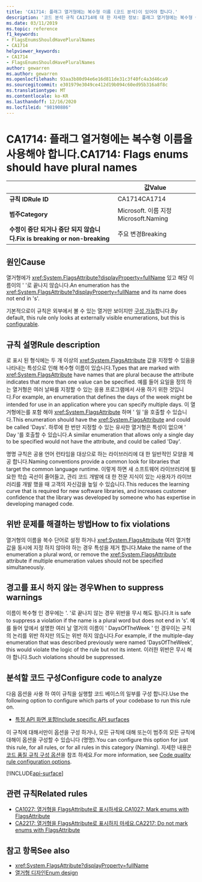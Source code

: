 ```yaml
---
title: 'CA1714: 플래그 열거형에는 복수형 이름 (코드 분석)이 있어야 합니다.'
description: '코드 분석 규칙 CA1714에 대 한 자세한 정보: 플래그 열거형에는 복수형 이름이 있어야 합니다.'
ms.date: 03/11/2019
ms.topic: reference
f1_keywords:
- FlagsEnumsShouldHavePluralNames
- CA1714
helpviewer_keywords:
- CA1714
- FlagsEnumsShouldHavePluralNames
author: gewarren
ms.author: gewarren
ms.openlocfilehash: 93aa3b80d94e6e16d811de31c3f40fc4a3d46ca9
ms.sourcegitcommit: e301979e3049ce412d19b094c60ed95b316a8f8c
ms.translationtype: MT
ms.contentlocale: ko-KR
ms.lasthandoff: 12/16/2020
ms.locfileid: "98190886"
---
```

# <a name="ca1714-flags-enums-should-have-plural-names"></a><span data-ttu-id="9ec23-103">CA1714: 플래그 열거형에는 복수형 이름을 사용해야 합니다.</span><span class="sxs-lookup"><span data-stu-id="9ec23-103">CA1714: Flags enums should have plural names</span></span>

| | <span data-ttu-id="9ec23-104">값</span><span class="sxs-lookup"><span data-stu-id="9ec23-104">Value</span></span> |
|-|-|
| <span data-ttu-id="9ec23-105">**규칙 ID**</span><span class="sxs-lookup"><span data-stu-id="9ec23-105">**Rule ID**</span></span> |<span data-ttu-id="9ec23-106">CA1714</span><span class="sxs-lookup"><span data-stu-id="9ec23-106">CA1714</span></span>|
| <span data-ttu-id="9ec23-107">**범주**</span><span class="sxs-lookup"><span data-stu-id="9ec23-107">**Category**</span></span> |<span data-ttu-id="9ec23-108">Microsoft. 이름 지정</span><span class="sxs-lookup"><span data-stu-id="9ec23-108">Microsoft.Naming</span></span>|
| <span data-ttu-id="9ec23-109">**수정이 중단 되거나 중단 되지 않습니다.**</span><span class="sxs-lookup"><span data-stu-id="9ec23-109">**Fix is breaking or non-breaking**</span></span> |<span data-ttu-id="9ec23-110">주요 변경</span><span class="sxs-lookup"><span data-stu-id="9ec23-110">Breaking</span></span>|

## <a name="cause"></a><span data-ttu-id="9ec23-111">원인</span><span class="sxs-lookup"><span data-stu-id="9ec23-111">Cause</span></span>

<span data-ttu-id="9ec23-112">열거형에가 <xref:System.FlagsAttribute?displayProperty=fullName> 있고 해당 이름이의 ' '로 끝나지 않습니다.</span><span class="sxs-lookup"><span data-stu-id="9ec23-112">An enumeration has the <xref:System.FlagsAttribute?displayProperty=fullName> and its name does not end in 's'.</span></span>

<span data-ttu-id="9ec23-113">기본적으로이 규칙은 외부에서 볼 수 있는 열거만 보이지만 [구성 가능](#configure-code-to-analyze)합니다.</span><span class="sxs-lookup"><span data-stu-id="9ec23-113">By default, this rule only looks at externally visible enumerations, but this is [configurable](#configure-code-to-analyze).</span></span>

## <a name="rule-description"></a><span data-ttu-id="9ec23-114">규칙 설명</span><span class="sxs-lookup"><span data-stu-id="9ec23-114">Rule description</span></span>

<span data-ttu-id="9ec23-115">로 표시 된 형식에는 두 개 이상의 <xref:System.FlagsAttribute> 값을 지정할 수 있음을 나타내는 특성으로 인해 복수형 이름이 있습니다.</span><span class="sxs-lookup"><span data-stu-id="9ec23-115">Types that are marked with <xref:System.FlagsAttribute> have names that are plural because the attribute indicates that more than one value can be specified.</span></span> <span data-ttu-id="9ec23-116">예를 들어 요일을 정의 하는 열거형은 여러 날짜를 지정할 수 있는 응용 프로그램에서 사용 하기 위한 것입니다.</span><span class="sxs-lookup"><span data-stu-id="9ec23-116">For example, an enumeration that defines the days of the week might be intended for use in an application where you can specify multiple days.</span></span> <span data-ttu-id="9ec23-117">이 열거형에는를 포함 해야 <xref:System.FlagsAttribute> 하며 ' 일 '을 호출할 수 있습니다.</span><span class="sxs-lookup"><span data-stu-id="9ec23-117">This enumeration should have the <xref:System.FlagsAttribute> and could be called 'Days'.</span></span> <span data-ttu-id="9ec23-118">하루에 한 번만 지정할 수 있는 유사한 열거형은 특성이 없으며 ' Day '를 호출할 수 있습니다.</span><span class="sxs-lookup"><span data-stu-id="9ec23-118">A similar enumeration that allows only a single day to be specified would not have the attribute, and could be called 'Day'.</span></span>

<span data-ttu-id="9ec23-119">명명 규칙은 공용 언어 런타임을 대상으로 하는 라이브러리에 대 한 일반적인 모양을 제공 합니다.</span><span class="sxs-lookup"><span data-stu-id="9ec23-119">Naming conventions provide a common look for libraries that target the common language runtime.</span></span> <span data-ttu-id="9ec23-120">이렇게 하면 새 소프트웨어 라이브러리에 필요한 학습 곡선이 줄어들고, 관리 코드 개발에 대 한 전문 지식이 있는 사용자가 라이브러리를 개발 했을 때 고객의 자신감을 높일 수 있습니다.</span><span class="sxs-lookup"><span data-stu-id="9ec23-120">This reduces the learning curve that is required for new software libraries, and increases customer confidence that the library was developed by someone who has expertise in developing managed code.</span></span>

## <a name="how-to-fix-violations"></a><span data-ttu-id="9ec23-121">위반 문제를 해결하는 방법</span><span class="sxs-lookup"><span data-stu-id="9ec23-121">How to fix violations</span></span>

<span data-ttu-id="9ec23-122">열거형의 이름을 복수 단어로 설정 하거나 <xref:System.FlagsAttribute> 여러 열거형 값을 동시에 지정 하지 않아야 하는 경우 특성을 제거 합니다.</span><span class="sxs-lookup"><span data-stu-id="9ec23-122">Make the name of the enumeration a plural word, or remove the <xref:System.FlagsAttribute> attribute if multiple enumeration values should not be specified simultaneously.</span></span>

## <a name="when-to-suppress-warnings"></a><span data-ttu-id="9ec23-123">경고를 표시 하지 않는 경우</span><span class="sxs-lookup"><span data-stu-id="9ec23-123">When to suppress warnings</span></span>

<span data-ttu-id="9ec23-124">이름이 복수형 인 경우에는 '. '로 끝나지 않는 경우 위반을 무시 해도 됩니다.</span><span class="sxs-lookup"><span data-stu-id="9ec23-124">It is safe to suppress a violation if the name is a plural word but does not end in 's'.</span></span> <span data-ttu-id="9ec23-125">예를 들어 앞에서 설명한 여러 날 열거의 이름이 ' DaysOfTheWeek ' 인 경우이는 규칙의 논리를 위반 하지만 의도는 위반 하지 않습니다.</span><span class="sxs-lookup"><span data-stu-id="9ec23-125">For example, if the multiple-day enumeration that was described previously were named 'DaysOfTheWeek', this would violate the logic of the rule but not its intent.</span></span> <span data-ttu-id="9ec23-126">이러한 위반은 무시 해야 합니다.</span><span class="sxs-lookup"><span data-stu-id="9ec23-126">Such violations should be suppressed.</span></span>

## <a name="configure-code-to-analyze"></a><span data-ttu-id="9ec23-127">분석할 코드 구성</span><span class="sxs-lookup"><span data-stu-id="9ec23-127">Configure code to analyze</span></span>

<span data-ttu-id="9ec23-128">다음 옵션을 사용 하 여이 규칙을 실행할 코드 베이스의 일부를 구성 합니다.</span><span class="sxs-lookup"><span data-stu-id="9ec23-128">Use the following option to configure which parts of your codebase to run this rule on.</span></span>

- [<span data-ttu-id="9ec23-129">특정 API 화면 포함</span><span class="sxs-lookup"><span data-stu-id="9ec23-129">Include specific API surfaces</span></span>](#include-specific-api-surfaces)

<span data-ttu-id="9ec23-130">이 규칙에 대해서만이 옵션을 구성 하거나, 모든 규칙에 대해 또는이 범주의 모든 규칙에 대해이 옵션을 구성할 수 있습니다 (명명).</span><span class="sxs-lookup"><span data-stu-id="9ec23-130">You can configure this option for just this rule, for all rules, or for all rules in this category (Naming).</span></span> <span data-ttu-id="9ec23-131">자세한 내용은 [코드 품질 규칙 구성 옵션](../code-quality-rule-options.md)을 참조 하세요.</span><span class="sxs-lookup"><span data-stu-id="9ec23-131">For more information, see [Code quality rule configuration options](../code-quality-rule-options.md).</span></span>

[!INCLUDE[api-surface](~/includes/code-analysis/api-surface.md)]

## <a name="related-rules"></a><span data-ttu-id="9ec23-132">관련 규칙</span><span class="sxs-lookup"><span data-stu-id="9ec23-132">Related rules</span></span>

- [<span data-ttu-id="9ec23-133">CA1027: 열거형을 FlagsAttribute로 표시하세요.</span><span class="sxs-lookup"><span data-stu-id="9ec23-133">CA1027: Mark enums with FlagsAttribute</span></span>](ca1027.md)
- [<span data-ttu-id="9ec23-134">CA2217: 열거형을 FlagsAttribute로 표시하지 마세요.</span><span class="sxs-lookup"><span data-stu-id="9ec23-134">CA2217: Do not mark enums with FlagsAttribute</span></span>](ca2217.md)

## <a name="see-also"></a><span data-ttu-id="9ec23-135">참고 항목</span><span class="sxs-lookup"><span data-stu-id="9ec23-135">See also</span></span>

- <xref:System.FlagsAttribute?displayProperty=fullName>
- [<span data-ttu-id="9ec23-136">열거형 디자인</span><span class="sxs-lookup"><span data-stu-id="9ec23-136">Enum design</span></span>](../../../standard/design-guidelines/enum.md)
